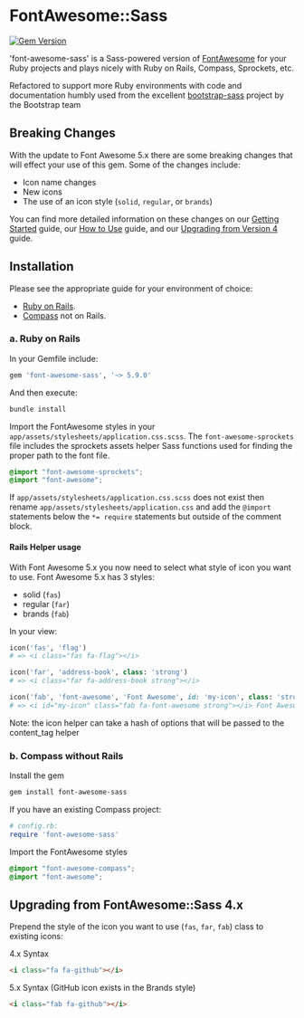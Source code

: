 # FontAwesome::Sass

[![Gem Version](https://badge.fury.io/rb/font-awesome-sass.svg)](https://badge.fury.io/rb/font-awesome-sass)

'font-awesome-sass' is a Sass-powered version of [FontAwesome](http://fortawesome.github.io/Font-Awesome/) for your Ruby projects and plays nicely with
 Ruby on Rails, Compass, Sprockets, etc.

 Refactored to support more Ruby environments with code and documentation humbly used from the excellent
 [bootstrap-sass](https://github.com/twbs/bootstrap-sass) project by the Bootstrap team

## Breaking Changes

With the update to Font Awesome 5.x there are some breaking changes that will effect your use of this gem. Some of the changes include:

  * Icon name changes
  * New icons
  * The use of an icon style (`solid`, `regular`, or `brands`)

You can find more detailed information on these changes on our [Getting Started](https://fontawesome.com/get-started/web-fonts-with-css) guide, our [How to Use](https://fontawesome.com/how-to-use/web-fonts-with-css) guide, and our [Upgrading from Version 4](https://fontawesome.com/how-to-use/upgrading-from-4) guide.

## Installation

Please see the appropriate guide for your environment of choice:

* [Ruby on Rails](#a-ruby-on-rails).
* [Compass](#b-compass-without-rails) not on Rails.

### a. Ruby on Rails

In your Gemfile include:

```ruby
gem 'font-awesome-sass', '~> 5.9.0'
```

And then execute:

```sh
bundle install
```

Import the FontAwesome styles in your `app/assets/stylesheets/application.css.scss`. The `font-awesome-sprockets` file
includes the sprockets assets helper Sass functions used for finding the proper path to the font file.

```scss
@import "font-awesome-sprockets";
@import "font-awesome";
```

If `app/assets/stylesheets/application.css.scss` does not exist then rename `app/assets/stylesheets/application.css` and add the `@import` statements below the `*= require` statements but outside of the comment block.

#### Rails Helper usage

With Font Awesome 5.x you now need to select what style of icon you want to use. Font Awesome 5.x has 3 styles:

  * solid (`fas`)
  * regular (`far`)
  * brands (`fab`)

In your view:

```ruby
icon('fas', 'flag')
# => <i class="fas fa-flag"></i>
```

```ruby
icon('far', 'address-book', class: 'strong')
# => <i class="far fa-address-book strong"></i>
```

```ruby
icon('fab', 'font-awesome', 'Font Awesome', id: 'my-icon', class: 'strong')
# => <i id="my-icon" class="fab fa-font-awesome strong"></i> Font Awesome
```

Note: the icon helper can take a hash of options that will be passed to the content_tag helper

### b. Compass without Rails

Install the gem

```sh
gem install font-awesome-sass
```

If you have an existing Compass project:

```ruby
# config.rb:
require 'font-awesome-sass'
```

Import the FontAwesome styles

```scss
@import "font-awesome-compass";
@import "font-awesome";
```

## Upgrading from FontAwesome::Sass 4.x

Prepend the style of the icon you want to use (`fas`, `far`, `fab`) class to existing icons:

4.x Syntax

```html
<i class="fa fa-github"></i>
```

5.x Syntax (GitHub icon exists in the Brands style)

```html
<i class="fab fa-github"></i>
```
